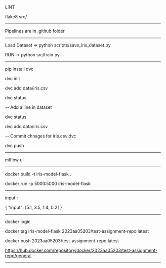 LINT

flake8 src/

------------------------------------------------

Pipelines are in .github folder

-------------------------------------------------

Load Dataset => python scripts/save_iris_dataset.py

RUN -> python src/train.py

---------------------------------------------------

pip install dvc

dvc init

dvc add data/iris.csv

dvc status

-- Add a line in dataset

dvc status

dvc add data/iris.csv

-- Commit chnages for iris.csv.dvc

dvc push

---------------------------------------------------

mlflow ui

---------------------------------------------------
docker build -t iris-model-flask .


docker run -p 5000:5000 iris-model-flask

---------------------------------------------------

input :

{
  "input": [5.1, 3.5, 1.4, 0.2]
}

--------------------------------------------------------------------------

docker login

docker tag iris-model-flask 2023aa05203/test-assignment-repo:latest

docker push 2023aa05203/test-assignment-repo:latest


https://hub.docker.com/repository/docker/2023aa05203/test-assignment-repo/general

--------------------------------------------------------------------------